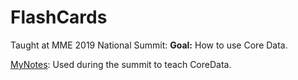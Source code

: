 # FlashCards

Taught at MME 2019 National Summit:
**Goal:** How to use Core Data.

[MyNotes](https://docs.google.com/document/d/1YXyafNk6zpz-DBA_IPexeaD04wR8KJoWMEjwrx6oSz4/edit?usp=sharing): Used during the summit to teach CoreData.
